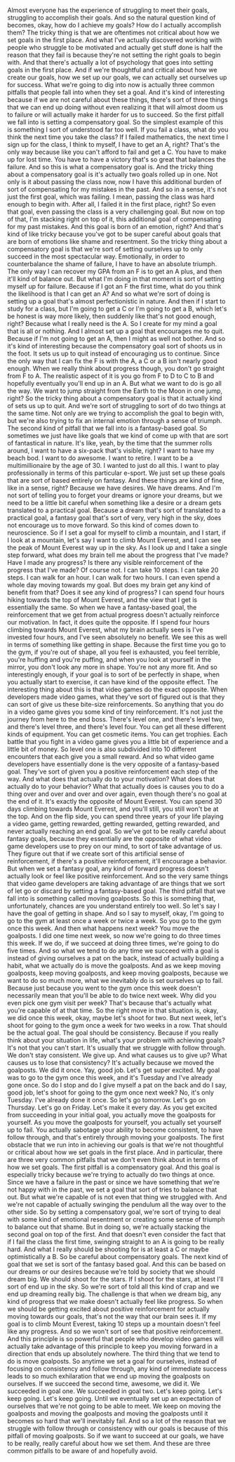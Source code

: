  Almost everyone has the experience of struggling to meet their goals, struggling to accomplish their goals. And so the natural question kind of becomes, okay, how do I achieve my goals? How do I actually accomplish them? The tricky thing is that we are oftentimes not critical about how we set goals in the first place. And what I've actually discovered working with people who struggle to be motivated and actually get stuff done is half the reason that they fail is because they're not setting the right goals to begin with. And that there's actually a lot of psychology that goes into setting goals in the first place. And if we're thoughtful and critical about how we create our goals, how we set up our goals, we can actually set ourselves up for success. What we're going to dig into now is actually three common pitfalls that people fall into when they set a goal. And it's kind of interesting because if we are not careful about these things, there's sort of three things that we can end up doing without even realizing it that will almost doom us to failure or will actually make it harder for us to succeed. So the first pitfall we fall into is setting a compensatory goal. So the simplest example of this is something I sort of understood far too well. If you fail a class, what do you think the next time you take the class? If I failed mathematics, the next time I sign up for the class, I think to myself, I have to get an A, right? That's the only way because like you can't afford to fail and get a C. You have to make up for lost time. You have to have a victory that's so great that balances the failure. And so this is what a compensatory goal is. And the tricky thing about a compensatory goal is it's actually two goals rolled up in one. Not only is it about passing the class now, now I have this additional burden of sort of compensating for my mistakes in the past. And so in a sense, it's not just the first goal, which was failing. I mean, passing the class was hard enough to begin with. After all, I failed it in the first place, right? So even that goal, even passing the class is a very challenging goal. But now on top of that, I'm stacking right on top of it, this additional goal of compensating for my past mistakes. And this goal is born of an emotion, right? And that's kind of like tricky because you've got to be super careful about goals that are born of emotions like shame and resentment. So the tricky thing about a compensatory goal is that we're sort of setting ourselves up to only succeed in the most spectacular way. Emotionally, in order to counterbalance the shame of failure, I have to have an absolute triumph. The only way I can recover my GPA from an F is to get an A plus, and then it'll kind of balance out. But what I'm doing in that moment is sort of setting myself up for failure. Because if I got an F the first time, what do you think the likelihood is that I can get an A? And so what we're sort of doing is setting up a goal that's almost perfectionistic in nature. And then if I start to study for a class, but I'm going to get a C or I'm going to get a B, which let's be honest is way more likely, then suddenly like that's not good enough, right? Because what I really need is the A. So I create for my mind a goal that is all or nothing. And I almost set up a goal that encourages me to quit. Because if I'm not going to get an A, then I might as well not bother. And so it's kind of interesting because the compensatory goal sort of shoots us in the foot. It sets us up to quit instead of encouraging us to continue. Since the only way that I can fix the F is with the A, a C or a B isn't nearly good enough. When we really think about progress though, you don't go straight from F to A. The realistic aspect of it is you go from F to D to C to B and hopefully eventually you'll end up in an A. But what we want to do is go all the way. We want to jump straight from the Earth to the Moon in one jump, right? So the tricky thing about a compensatory goal is that it actually kind of sets us up to quit. And we're sort of struggling to sort of do two things at the same time. Not only are we trying to accomplish the goal to begin with, but we're also trying to fix an internal emotion through a sense of triumph. The second kind of pitfall that we fall into is a fantasy-based goal. So sometimes we just have like goals that we kind of come up with that are sort of fantastical in nature. It's like, yeah, by the time that the summer rolls around, I want to have a six-pack that's visible, right? I want to have my beach bod. I want to do awesome. I want to retire. I want to be a multimillionaire by the age of 30. I wanted to just do all this. I want to play professionally in terms of this particular e-sport. We just set up these goals that are sort of based entirely on fantasy. And these things are kind of fine, like in a sense, right? Because we have desires. We have dreams. And I'm not sort of telling you to forget your dreams or ignore your dreams, but we need to be a little bit careful when something like a desire or a dream gets translated to a practical goal. Because a dream that's sort of translated to a practical goal, a fantasy goal that's sort of very, very high in the sky, does not encourage us to move forward. So this kind of comes down to neuroscience. So if I set a goal for myself to climb a mountain, and I start, if I look at a mountain, let's say I want to climb Mount Everest, and I can see the peak of Mount Everest way up in the sky. As I look up and I take a single step forward, what does my brain tell me about the progress that I've made? Have I made any progress? Is there any visible reinforcement of the progress that I've made? Of course not. I can take 10 steps. I can take 20 steps. I can walk for an hour. I can walk for two hours. I can even spend a whole day moving towards my goal. But does my brain get any kind of benefit from that? Does it see any kind of progress? I can spend four hours hiking towards the top of Mount Everest, and the view that I get is essentially the same. So when we have a fantasy-based goal, the reinforcement that we get from actual progress doesn't actually reinforce our motivation. In fact, it does quite the opposite. If I spend four hours climbing towards Mount Everest, what my brain actually sees is I've invested four hours, and I've seen absolutely no benefit. We see this as well in terms of something like getting in shape. Because the first time you go to the gym, if you're out of shape, all you feel is exhausted, you feel terrible, you're huffing and you're puffing, and when you look at yourself in the mirror, you don't look any more in shape. You're not any more fit. And so interestingly enough, if your goal is to sort of be perfectly in shape, when you actually start to exercise, it can have kind of the opposite effect. The interesting thing about this is that video games do the exact opposite. When developers made video games, what they've sort of figured out is that they can sort of give us these bite-size reinforcements. So anything that you do in a video game gives you some kind of tiny reinforcement. It's not just the journey from here to the end boss. There's level one, and there's level two, and there's level three, and there's level four. You can get all these different kinds of equipment. You can get cosmetic items. You can get trophies. Each battle that you fight in a video game gives you a little bit of experience and a little bit of money. So level one is also subdivided into 10 different encounters that each give you a small reward. And so what video game developers have essentially done is the very opposite of a fantasy-based goal. They've sort of given you a positive reinforcement each step of the way. And what does that actually do to your motivation? What does that actually do to your behavior? What that actually does is causes you to do a thing over and over and over and over again, even though there's no goal at the end of it. It's exactly the opposite of Mount Everest. You can spend 30 days climbing towards Mount Everest, and you'll still, you still won't be at the top. And on the flip side, you can spend three years of your life playing a video game, getting rewarded, getting rewarded, getting rewarded, and never actually reaching an end goal. So we've got to be really careful about fantasy goals, because they essentially are the opposite of what video game developers use to prey on our mind, to sort of take advantage of us. They figure out that if we create sort of this artificial sense of reinforcement, if there's a positive reinforcement, it'll encourage a behavior. But when we set a fantasy goal, any kind of forward progress doesn't actually look or feel like positive reinforcement. And so the very same things that video game developers are taking advantage of are things that we sort of let go or discard by setting a fantasy-based goal. The third pitfall that we fall into is something called moving goalposts. So this is something that, unfortunately, chances are you understand entirely too well. So let's say I have the goal of getting in shape. And so I say to myself, okay, I'm going to go to the gym at least once a week or twice a week. So you go to the gym once this week. And then what happens next week? You move the goalposts. I did one time next week, so now we're going to do three times this week. If we do, if we succeed at doing three times, we're going to do five times. And so what we tend to do any time we succeed with a goal is instead of giving ourselves a pat on the back, instead of actually building a habit, what we actually do is move the goalposts. And as we keep moving goalposts, keep moving goalposts, and keep moving goalposts, because we want to do so much more, what we inevitably do is set ourselves up to fail. Because just because you went to the gym once this week doesn't necessarily mean that you'll be able to do twice next week. Why did you even pick one gym visit per week? That's because that's actually what you're capable of at that time. So the right move in that situation is, okay, we did once this week, okay, maybe let's shoot for two. But next week, let's shoot for going to the gym once a week for two weeks in a row. That should be the actual goal. The goal should be consistency. Because if you really think about your situation in life, what's your problem with achieving goals? It's not that you can't start. It's usually that we struggle with follow through. We don't stay consistent. We give up. And what causes us to give up? What causes us to lose that consistency? It's actually because we moved the goalposts. We did it once. Yay, good job. Let's get super excited. My goal was to go to the gym once this week, and it's Tuesday and I've already gone once. So do I stop and do I give myself a pat on the back and do I say, good job, let's shoot for going to the gym once next week? No, it's only Tuesday. I've already done it once. So let's go tomorrow. Let's go on Thursday. Let's go on Friday. Let's make it every day. As you get excited from succeeding in your initial goal, you actually move the goalposts for yourself. As you move the goalposts for yourself, you actually set yourself up to fail. You actually sabotage your ability to become consistent, to have follow through, and that's entirely through moving your goalposts. The first obstacle that we run into in achieving our goals is that we're not thoughtful or critical about how we set goals in the first place. And in particular, there are three very common pitfalls that we don't even think about in terms of how we set goals. The first pitfall is a compensatory goal. And this goal is especially tricky because we're trying to actually do two things at once. Since we have a failure in the past or since we have something that we're not happy with in the past, we set a goal that sort of tries to balance that out. But what we're capable of is not even that thing we struggled with. And we're not capable of actually swinging the pendulum all the way over to the other side. So by setting a compensatory goal, we're sort of trying to deal with some kind of emotional resentment or creating some sense of triumph to balance out that shame. But in doing so, we're actually stacking the second goal on top of the first. And that doesn't even consider the fact that if I fail the class the first time, swinging straight to an A is going to be really hard. And what I really should be shooting for is at least a C or maybe optimistically a B. So be careful about compensatory goals. The next kind of goal that we set is sort of the fantasy based goal. And this can be based on our dreams or our desires because we're told by society that we should dream big. We should shoot for the stars. If I shoot for the stars, at least I'll sort of end up in the sky. So we're sort of told all this kind of crap and we end up dreaming really big. The challenge is that when we dream big, any kind of progress that we make doesn't actually feel like progress. So when we should be getting excited about positive reinforcement for actually moving towards our goals, that's not the way that our brain sees it. If my goal is to climb Mount Everest, taking 10 steps up a mountain doesn't feel like any progress. And so we won't sort of see that positive reinforcement. And this principle is so powerful that people who develop video games will actually take advantage of this principle to keep you moving forward in a direction that ends up absolutely nowhere. The third thing that we tend to do is move goalposts. So anytime we set a goal for ourselves, instead of focusing on consistency and follow through, any kind of immediate success leads to so much exhilaration that we end up moving the goalposts on ourselves. If we succeed the second time, awesome, we did it. We succeeded in goal one. We succeeded in goal two. Let's keep going. Let's keep going. Let's keep going. Until we eventually set up an expectation of ourselves that we're not going to be able to meet. We keep on moving the goalposts and moving the goalposts and moving the goalposts until it becomes so hard that we'll inevitably fail. And so a lot of the reason that we struggle with follow through or consistency with our goals is because of this pitfall of moving goalposts. So if we want to succeed at our goals, we have to be really, really careful about how we set them. And these are three common pitfalls to be aware of and hopefully avoid.